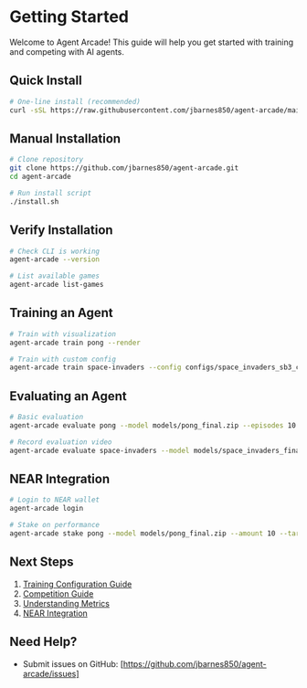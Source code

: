 # Getting Started

Welcome to Agent Arcade! This guide will help you get started with training and competing with AI agents.

## Quick Install

```bash
# One-line install (recommended)
curl -sSL https://raw.githubusercontent.com/jbarnes850/agent-arcade/main/install.sh | bash
```

## Manual Installation

```bash
# Clone repository
git clone https://github.com/jbarnes850/agent-arcade.git
cd agent-arcade

# Run install script
./install.sh
```

## Verify Installation

```bash
# Check CLI is working
agent-arcade --version

# List available games
agent-arcade list-games
```

## Training an Agent

```bash
# Train with visualization
agent-arcade train pong --render

# Train with custom config
agent-arcade train space-invaders --config configs/space_invaders_sb3_config.yaml
```

## Evaluating an Agent

```bash
# Basic evaluation
agent-arcade evaluate pong --model models/pong_final.zip --episodes 10

# Record evaluation video
agent-arcade evaluate space-invaders --model models/space_invaders_final.zip --episodes 5
```

## NEAR Integration

```bash
# Login to NEAR wallet
agent-arcade login

# Stake on performance
agent-arcade stake pong --model models/pong_final.zip --amount 10 --target-score 15
```

## Next Steps

1. [Training Configuration Guide](training-config.md)
2. [Competition Guide](competition.md)
3. [Understanding Metrics](understanding-metrics.md)
4. [NEAR Integration](near-integration.md)

## Need Help?

- Submit issues on GitHub: [https://github.com/jbarnes850/agent-arcade/issues]
